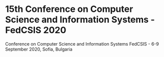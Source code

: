 # 15th Conference on Computer Science and Information Systems - FedCSIS 2020

Conference on Computer Science and Information Systems FedCSIS -  6-9 September 2020, Sofia, Bulgaria
